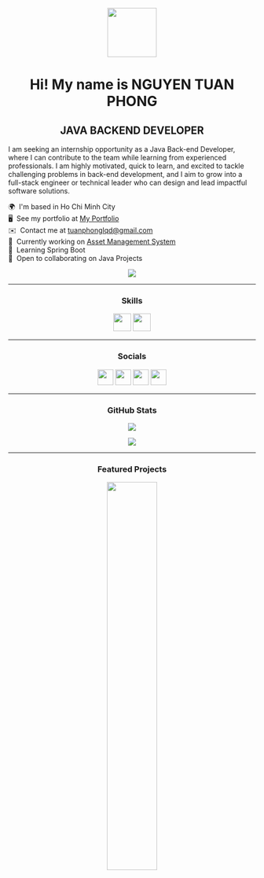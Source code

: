 <div align="center">

<img src="https://user-images.githubusercontent.com/18350557/176309783-0785949b-9127-417c-8b55-ab5a4333674e.gif" width="100" /><br>

# Hi! My name is NGUYEN TUAN PHONG

## JAVA BACKEND DEVELOPER
</div>
I am seeking an internship opportunity as a Java Back-end Developer, where I can contribute to the team while learning from experienced professionals. I am highly motivated, quick to learn, and excited to tackle challenging problems in back-end development, and I aim to grow into a full-stack engineer or technical leader who can design and lead impactful software solutions.

🌍  I'm based in Ho Chi Minh City  
🖥️  See my portfolio at [My Portfolio](http://portfolio-seven-bay-30.vercel.app/)  
✉️  Contact me at [tuanphonglqd@gmail.com](mailto:tuanphonglqd@gmail.com)  
🚀  Currently working on [Asset Management System](http://asset-management-system-xi.vercel.app/)  
🧠  Learning Spring Boot  
🤝  Open to collaborating on Java Projects  
<div align="center">
<a href="https://www.github.com/KuaBK" target="_blank" rel="noreferrer"><img
src="https://img.shields.io/github/followers/KuaBK?logo=github&style=for-the-badge&color=0891b2&labelColor=1c1917" /></a>

---

### Skills

<p align="center">
<!-- Icons here -->
<img src="https://raw.githubusercontent.com/danielcranney/readme-generator/main/public/icons/skills/java-colored.svg" width="36" />
<img src="https://raw.githubusercontent.com/danielcranney/readme-generator/main/public/icons/skills/spring.svg" width="36" />
<!-- Add more icons as needed -->
</p>

---

### Socials

<p align="center">
<a href="https://www.facebook.com/phong.nguyen.17085/" target="_blank"><img src="https://raw.githubusercontent.com/danielcranney/readme-generator/main/public/icons/socials/facebook.svg" width="32" /></a>
<a href="https://www.github.com/KuaBK" target="_blank"><img src="https://raw.githubusercontent.com/danielcranney/readme-generator/main/public/icons/socials/github.svg" width="32" /></a>
<a href="http://www.instagram.com/_cua.aa/" target="_blank"><img src="https://raw.githubusercontent.com/danielcranney/readme-generator/main/public/icons/socials/instagram.svg" width="32" /></a>
<a href="https://www.linkedin.com/in/tuấn-phong-nguyễn-22965135a/" target="_blank"><img src="https://raw.githubusercontent.com/danielcranney/readme-generator/main/public/icons/socials/linkedin.svg" width="32" /></a>
</p>

---

### GitHub Stats

<a href="http://www.github.com/KuaBK"><img src="https://github-readme-stats.vercel.app/api?username=KuaBK&show_icons=true&hide=&count_private=true&title_color=0891b2&text_color=ffffff&icon_color=0891b2&bg_color=1c1917&hide_border=true" /></a>

<a href="http://www.github.com/KuaBK"><img src="https://github-readme-streak-stats.herokuapp.com/?user=KuaBK&stroke=ffffff&background=1c1917&ring=0891b2&fire=0891b2&currStreakNum=ffffff&currStreakLabel=0891b2&sideNums=ffffff&sideLabels=ffffff&dates=ffffff&hide_border=true" /></a>


---

### Featured Projects

<a href="https://github.com/KuaBK/E-Commerce-Website"><img width="45%" src="https://github-readme-stats.vercel.app/api/pin/?username=KuaBK&repo=E-Commerce-Website&title_color=0891b2&text_color=ffffff&icon_color=0891b2&bg_color=1c1917&hide_border=true" /></a>

</div>

